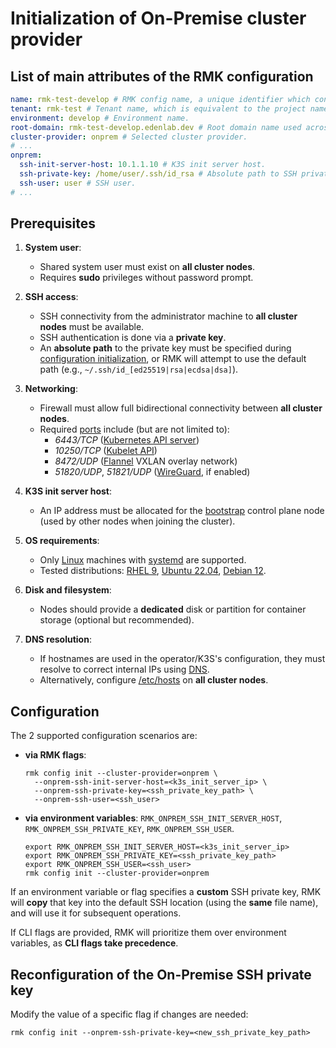 # Initialization of On-Premise cluster provider

## List of main attributes of the RMK configuration

```yaml
name: rmk-test-develop # RMK config name, a unique identifier which consists of the project (tenant) name and the abbreviated name of the Git branch.
tenant: rmk-test # Tenant name, which is equivalent to the project name.
environment: develop # Environment name.
root-domain: rmk-test-develop.edenlab.dev # Root domain name used across the cluster.
cluster-provider: onprem # Selected cluster provider.
# ...
onprem:
  ssh-init-server-host: 10.1.1.10 # K3S init server host.
  ssh-private-key: /home/user/.ssh/id_rsa # Absolute path to SSH private key file. 
  ssh-user: user # SSH user.
# ...
```

## Prerequisites

1. **System user**:

   * Shared system user must exist on **all cluster nodes**.
   * Requires **sudo** privileges without password prompt.

2. **SSH access**:

   * SSH connectivity from the administrator machine to **all cluster nodes** must be available.
   * SSH authentication is done via a **private key**.
   * An **absolute path** to the private key must be specified
     during [configuration initialization](../configuration-management/init-onprem-provider.md#configuration),
     or RMK will attempt to use the default path (e.g., `~/.ssh/id_[ed25519|rsa|ecdsa|dsa]`).

3. **Networking**:

   * Firewall must allow full bidirectional connectivity between **all cluster nodes**.
   * Required [ports](https://docs.k3s.io/installation/requirements#networking) include (but are not limited to):
     * _6443/TCP_ ([Kubernetes API server](https://kubernetes.io/docs/concepts/overview/kubernetes-api/))
     * _10250/TCP_ ([Kubelet API](https://kubernetes.io/docs/concepts/architecture/#kubelet))
     * _8472/UDP_ ([Flannel](https://github.com/flannel-io/flannel) VXLAN overlay network)
     * _51820/UDP_, _51821/UDP_ ([WireGuard](https://www.wireguard.com/), if enabled)

4. **K3S init server host**:

   * An IP address must be allocated for the [bootstrap](https://docs.k3s.io/datastore/ha-embedded) control
     plane node (used by other nodes when joining the cluster).

5. **OS requirements**:

   * Only [Linux](https://docs.k3s.io/installation/requirements#operating-systems) machines with 
     [systemd](https://systemd.io/) are supported.
   * Tested distributions: 
     [RHEL 9](https://docs.redhat.com/en/documentation/red_hat_enterprise_linux/9),
     [Ubuntu 22.04](https://releases.ubuntu.com/jammy/),
     [Debian 12](https://www.debian.org/releases/bookworm/).

6. **Disk and filesystem**:

   * Nodes should provide a **dedicated** disk or partition for container storage (optional but recommended).

7. **DNS resolution**:

   * If hostnames are used in the operator/K3S's configuration, they must resolve to correct internal IPs using
     [DNS](https://en.wikipedia.org/wiki/Domain_Name_System).
   * Alternatively, configure [/etc/hosts](https://en.wikipedia.org/wiki/Hosts_(file)) on **all cluster nodes**.

## Configuration

The 2 supported configuration scenarios are:

* **via RMK flags**:
  ```shell
  rmk config init --cluster-provider=onprem \
    --onprem-ssh-init-server-host=<k3s_init_server_ip> \
    --onprem-ssh-private-key=<ssh_private_key_path> \
    --onprem-ssh-user=<ssh_user>
  ```

* **via environment variables**: `RMK_ONPREM_SSH_INIT_SERVER_HOST`, `RMK_ONPREM_SSH_PRIVATE_KEY`, `RMK_ONPREM_SSH_USER`.
  ```shell
  export RMK_ONPREM_SSH_INIT_SERVER_HOST=<k3s_init_server_ip>
  export RMK_ONPREM_SSH_PRIVATE_KEY=<ssh_private_key_path>
  export RMK_ONPREM_SSH_USER=<ssh_user>
  rmk config init --cluster-provider=onprem
  ```  

If an environment variable or flag specifies a **custom** SSH private key, RMK will **copy** that key into the default 
SSH location (using the **same** file name), and will use it for subsequent operations.

If CLI flags are provided, RMK will prioritize them over environment variables, as **CLI flags take precedence**.

## Reconfiguration of the On-Premise SSH private key

Modify the value of a specific flag if changes are needed:

```shell
rmk config init --onprem-ssh-private-key=<new_ssh_private_key_path>
```
